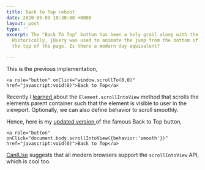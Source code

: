 ```yaml
---
title: Back to Top reboot
date: 2020-05-09 18:30:00 +0000
layout: post
type: ''
excerpt: The "Back To Top" button has been a holy grail along with the hamburger menu.
  Historically, jQuery was used to animate the jump from the bottom of the page to
  the top of the page. Is there a modern day equivalent?

---
```

This is the previous implementation,

    <a role="button" onClick="window.scrollTo(0,0)" href="javascript:void(0)">Back to Top</a>

Recently I [learned ](https://developer.mozilla.org/en-US/docs/Web/API/Element/scrollIntoView)about the `Element.scrollIntoView` method that scrolls the elements parent container such that the element is visible to user in the viewport. Optionally, we can also define behavior to scroll smoothly.

Hence, here is my [updated version ](https://github.com/pankajparashar/pankajparashar.com/commit/f4b50e3d71b42ec83cdb7d259c46035196b1af19)of the famous Back to Top button,

    <a role="button" onClick="document.body.scrollIntoView({behavior:'smooth'})" href="javascript:void(0)">Back to Top</a>

[CanIUse](https://caniuse.com/#feat=scrollintoview) suggests that all modern browsers support the `scrollIntoView` API, which is cool too.